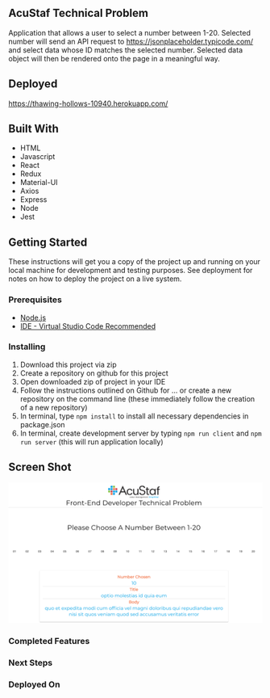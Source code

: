 ## AcuStaf Technical Problem
Application that allows a user to select a number between 1-20. Selected number will send an API request to https://jsonplaceholder.typicode.com/ and select data whose ID matches the selected number. Selected data object will then be rendered onto the page in a meaningful way.

## Deployed
https://thawing-hollows-10940.herokuapp.com/

## Built With

- HTML
- Javascript
- React
- Redux
- Material-UI
- Axios
- Express
- Node
- Jest

## Getting Started

These instructions will get you a copy of the project up and running on your local machine for development and testing purposes. See deployment for notes on how to deploy the project on a live system.

### Prerequisites

- [Node.js](https://nodejs.org/en/)
- [IDE - Virtual Studio Code Recommended](https://code.visualstudio.com/)

### Installing


1. Download this project via zip
2. Create a repository on github for this project
3. Open downloaded zip of project in your IDE
4. Follow the instructions outlined on Github for ... or create a new repository on the command line (these immediately follow the creation of a new repository)
5. In terminal, type `npm install` to install all necessary dependencies in package.json
6. In terminal, create development server by typing `npm run client` and `npm run server` (this will run application locally)

## Screen Shot

<img src="/public/images/screen-shot.png/">

### Completed Features


### Next Steps


### Deployed On



